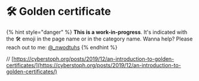 # 🛠️ Golden certificate

{% hint style="danger" %}
**This is a work-in-progress**. It's indicated with the 🛠️ emoji in the page name or in the category name. Wanna help? Please reach out to me: [@\_nwodtuhs](https://twitter.com/\_nwodtuhs)
{% endhint %}

// [https://cyberstoph.org/posts/2019/12/an-introduction-to-golden-certificates/](https://cyberstoph.org/posts/2019/12/an-introduction-to-golden-certificates/)

